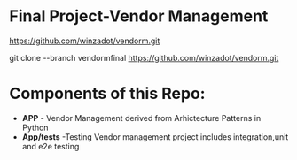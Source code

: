 # Final Project-Vendor Management

https://github.com/winzadot/vendorm.git

git clone --branch vendormfinal https://github.com/winzadot/vendorm.git

# Components of this Repo:

* **APP** - Vendor Management derived from Arhictecture Patterns in Python
* **App/tests** -Testing Vendor management project includes integration,unit and e2e testing
